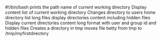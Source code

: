 #!/bin/bash
prints the path name of current working directory
Display content list of current working directory
Changes directory to users home directory
list long files
display directories content including hidden files
Display current directories content long format with user and group id and hidden files
Creates a directory in tmp
moves file betty from tmp to /tmp/myfirstdirectory 
